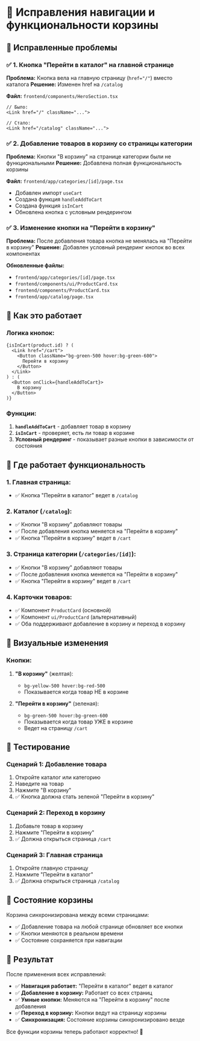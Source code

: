 # 🛒 Исправления навигации и функциональности корзины

## 🎯 Исправленные проблемы

### ✅ **1. Кнопка "Перейти в каталог" на главной странице**

**Проблема:** Кнопка вела на главную страницу (`href="/"`) вместо каталога
**Решение:** Изменен href на `/catalog`

**Файл:** `frontend/components/HeroSection.tsx`
```tsx
// Было:
<Link href="/" className="...">

// Стало:
<Link href="/catalog" className="...">
```

### ✅ **2. Добавление товаров в корзину со страницы категории**

**Проблема:** Кнопки "В корзину" на странице категории были не функциональными
**Решение:** Добавлена полная функциональность корзины

**Файл:** `frontend/app/categories/[id]/page.tsx`
- Добавлен импорт `useCart`
- Создана функция `handleAddToCart`
- Создана функция `isInCart`
- Обновлена кнопка с условным рендерингом

### ✅ **3. Изменение кнопки на "Перейти в корзину"**

**Проблема:** После добавления товара кнопка не менялась на "Перейти в корзину"
**Решение:** Добавлен условный рендеринг кнопок во всех компонентах

**Обновленные файлы:**
- `frontend/app/categories/[id]/page.tsx`
- `frontend/components/ui/ProductCard.tsx`
- `frontend/components/ProductCard.tsx`
- `frontend/app/catalog/page.tsx`

## 🔧 Как это работает

### **Логика кнопок:**

```tsx
{isInCart(product.id) ? (
  <Link href="/cart">
    <Button className="bg-green-500 hover:bg-green-600">
      Перейти в корзину
    </Button>
  </Link>
) : (
  <Button onClick={handleAddToCart}>
    В корзину
  </Button>
)}
```

### **Функции:**

1. **`handleAddToCart`** - добавляет товар в корзину
2. **`isInCart`** - проверяет, есть ли товар в корзине
3. **Условный рендеринг** - показывает разные кнопки в зависимости от состояния

## 📍 Где работает функциональность

### **1. Главная страница:**
- ✅ Кнопка "Перейти в каталог" ведет в `/catalog`

### **2. Каталог (`/catalog`):**
- ✅ Кнопки "В корзину" добавляют товары
- ✅ После добавления кнопка меняется на "Перейти в корзину"
- ✅ Кнопка "Перейти в корзину" ведет в `/cart`

### **3. Страница категории (`/categories/[id]`):**
- ✅ Кнопки "В корзину" добавляют товары
- ✅ После добавления кнопка меняется на "Перейти в корзину"
- ✅ Кнопка "Перейти в корзину" ведет в `/cart`

### **4. Карточки товаров:**
- ✅ Компонент `ProductCard` (основной)
- ✅ Компонент `ui/ProductCard` (альтернативный)
- ✅ Оба поддерживают добавление в корзину и переход в корзину

## 🎨 Визуальные изменения

### **Кнопки:**

1. **"В корзину"** (желтая):
   - `bg-yellow-500 hover:bg-red-500`
   - Показывается когда товар НЕ в корзине

2. **"Перейти в корзину"** (зеленая):
   - `bg-green-500 hover:bg-green-600`
   - Показывается когда товар УЖЕ в корзине
   - Ведет на страницу `/cart`

## 🧪 Тестирование

### **Сценарий 1: Добавление товара**
1. Откройте каталог или категорию
2. Наведите на товар
3. Нажмите "В корзину"
4. ✅ Кнопка должна стать зеленой "Перейти в корзину"

### **Сценарий 2: Переход в корзину**
1. Добавьте товар в корзину
2. Нажмите "Перейти в корзину"
3. ✅ Должна открыться страница `/cart`

### **Сценарий 3: Главная страница**
1. Откройте главную страницу
2. Нажмите "Перейти в каталог"
3. ✅ Должна открыться страница `/catalog`

## 🔄 Состояние корзины

Корзина синхронизирована между всеми страницами:
- ✅ Добавление товара на любой странице обновляет все кнопки
- ✅ Кнопки меняются в реальном времени
- ✅ Состояние сохраняется при навигации

## 🚀 Результат

После применения всех исправлений:

- ✅ **Навигация работает:** "Перейти в каталог" ведет в каталог
- ✅ **Добавление в корзину:** Работает со всех страниц
- ✅ **Умные кнопки:** Меняются на "Перейти в корзину" после добавления
- ✅ **Переход в корзину:** Кнопки ведут на страницу корзины
- ✅ **Синхронизация:** Состояние корзины синхронизировано везде

Все функции корзины теперь работают корректно! 🎉
